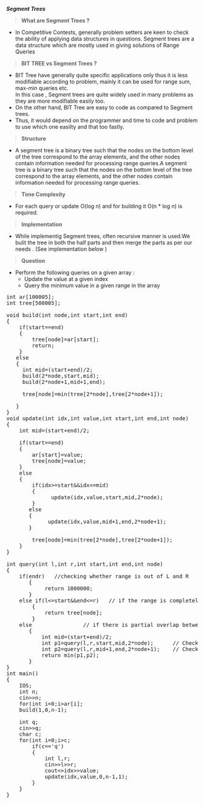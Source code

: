 _**Segment Trees**_

>**What are Segment Trees ?**    
 - In Competitive Contests, generally problem setters are keen to check the ability of applying data structures in questions.
Segment trees are a data structure which are mostly used in giving solutions of Range Queries  

>**BIT TREE vs Segment Trees ?**      
 - BIT Tree have generally quite specific applications only thus it is less modifiable according to problem, mainly it can be used for range sum, max-min queries etc.  
 In this case , Segment trees are quite widely used in many problems as they are more modifiable easily too.  
 - On the other hand, BIT Tree are easy to code as compared to Segment trees.  
 - Thus, it would depend on the programmer and time to code and problem to use which one easilty and that too fastly.

 >**Structure**  
  - A segment tree is a binary tree such that the nodes on the bottom level of the tree correspond to the array elements, and the other nodes contain information needed for processing range queries.A segment tree is a binary tree such that the nodes on the bottom level of the tree correspond to the array elements, and the other nodes contain information needed for processing range queries. 

>**Time Complexity**  
 - For each query or update O(log n) and for building it O(n * log n) is required.

>**Implementation**  
 - While implementig Segment trees, often recursive manner is used.We bulit the tree in both the half parts and then merge the parts as per our needs . (See implementation below )  

>**Question**
 - Perform the following queries on a given array :
   - Update the value at a given index
   - Query the minimum value in a given range in the array

<pre>
int ar[100005];
int tree[500005];

void build(int node,int start,int end)
{
    if(start==end)
    {
        tree[node]=ar[start];
        return;
    }
   else
   {
     int mid=(start+end)/2;
     build(2*node,start,mid);
     build(2*node+1,mid+1,end);

     tree[node]=min(tree[2*node],tree[2*node+1]);

   }
}
void update(int idx,int value,int start,int end,int node)
{
    int mid=(start+end)/2;

    if(start==end)
    {
        ar[start]=value;
        tree[node]=value;
    }
    else
    {
        if(idx>=start&&idx<=mid)
        {
              update(idx,value,start,mid,2*node);
        }
       else 
       {
             update(idx,value,mid+1,end,2*node+1);
       }
        
        tree[node]=min(tree[2*node],tree[2*node+1]);
    }
}

int query(int l,int r,int start,int end,int node)
{
    if(end<l||start>r)   //checking whether range is out of L and R
       {
            return 1000000;
       }
    else if(l<=start&&end<=r)   // if the range is completely under L and R
        {
            return tree[node];
        }
    else                // if there is partial overlap between range and L and R
       {
           int mid=(start+end)/2;
           int p1=query(l,r,start,mid,2*node);      // Checking for answer in left part
           int p2=query(l,r,mid+1,end,2*node+1);    // Checking for answer in right part
           return min(p1,p2);
       }
}
int main()
{   
    IOS;
    int n;
    cin>>n;
    for(int i=0;i<n;i++)
        cin>>ar[i];
    build(1,0,n-1);

    int q;
    cin>>q;
    char c;
    for(int i=0;i<q;i++)
    {
        cin>>c;
        if(c=='q')
        {
            int l,r;
            cin>>l>>r;
            cout<<query(l,r,0,n-1,1)<<endl;
        }
        else
        { 
            int idx,value;
            cin>>idx>>value;
            update(idx,value,0,n-1,1);
        }
    } 
}

<pre>
